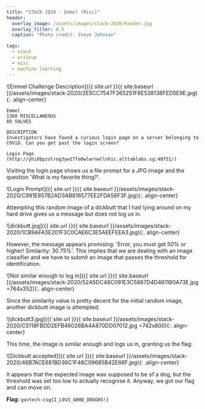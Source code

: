 ```yaml
---
title: "STACK 2020 - Emmel (Misc)"
header:
  overlay_image: /assets/images/stack-2020/header.jpg
  overlay_filter: 0.5
  caption: "Photo credit: Steve Johnson"

tags:
  - stack
  - writeup
  - misc
  - machine learning
---
```


![Emmel Challenge Description]({{ site.url }}{{ site.baseurl }}/assets/images/stack-2020/2E5CC7547F365251F6E538136FED5E9E.jpg){: .align-center}

```
Emmel
1360 MISCELLANEOUS
88 SOLVES

DESCRIPTION
Investigators have found a curious login page on a server belonging to COViD. Can you get past the login screen?

Login Page (http://yhi8bpzolrog3yw17fe0wlwrnwllnhic.alttablabs.sg:40751/)
```

Visiting the login page shows us a file prompt for a JPG image and the question 'What is my favorite thing?'.

![Login Prompt]({{ site.url }}{{ site.baseurl }}/assets/images/stack-2020/C991E857B2AD3AB816577EE2FDA56F3F.jpg){:. align-center}

Attempting this random image of a dickbutt that I had lying around on my hard drive gives us a message but does not log us in.

![dickbutt.jpg]({{ site.url }}{{ site.baseurl }}/assets/images/stack-2020/1CB9AFA3E201F3C0CAE6C3E5AEEFEEA3.jpg){:. align-center}

However, the message appears promising: 'Error, you must get 50% or higher! Similarity: 30.75%'. This implies that we are dealing with an image classifier and we have to submit an image that passes the threshold for identification.

![Not similar enough to log in]({{ site.url }}{{ site.baseurl }}/assets/images/stack-2020/52A5DC48C091E3C5887D4D461180A73E.jpg =764x352){:. align-center}

Since the similarity value is pretty decent for the initial random image, another dickbutt image is attempted:

![dickbutt3.jpg]({{ site.url }}{{ site.baseurl }}/assets/images/stack-2020/C5118FBDD2EFB46026BA4A870DD07012.jpg =742x800){:. align-center}

This time, the image is similar enough and logs us in, granting us the flag:

![Dickbutt accepted]({{ site.url }}{{ site.baseurl }}/assets/images/stack-2020/46B7ACE681BD36C1F48C09685B42E66F.jpg){: .align-center}

It appears that the expected image was supposed to be of a dog, but the threshold was set too low to actually recognise it. Anyway, we got our flag and can move on.

**Flag:** `govtech-csg{I_L0V3_G00D_D0GG0S!}`
